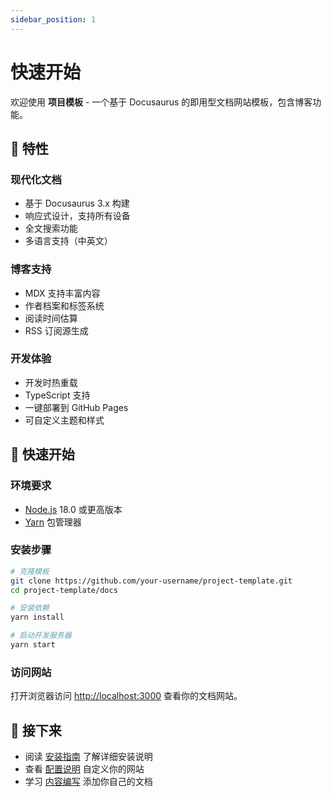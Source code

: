```yaml
---
sidebar_position: 1
---
```


# 快速开始

欢迎使用 **项目模板** - 一个基于 Docusaurus 的即用型文档网站模板，包含博客功能。

## 🌟 特性

### 现代化文档
- 基于 Docusaurus 3.x 构建
- 响应式设计，支持所有设备
- 全文搜索功能
- 多语言支持（中英文）

### 博客支持
- MDX 支持丰富内容
- 作者档案和标签系统
- 阅读时间估算
- RSS 订阅源生成

### 开发体验
- 开发时热重载
- TypeScript 支持
- 一键部署到 GitHub Pages
- 可自定义主题和样式

## 🚀 快速开始

### 环境要求

- [Node.js](https://nodejs.org/) 18.0 或更高版本
- [Yarn](https://yarnpkg.com/) 包管理器

### 安装步骤

```bash
# 克隆模板
git clone https://github.com/your-username/project-template.git
cd project-template/docs

# 安装依赖
yarn install

# 启动开发服务器
yarn start
```

### 访问网站

打开浏览器访问 [http://localhost:3000](http://localhost:3000) 查看你的文档网站。

## 📖 接下来

- 阅读 [安装指南](/docs/installation) 了解详细安装说明
- 查看 [配置说明](/docs/configuration) 自定义你的网站
- 学习 [内容编写](/docs/writing-content) 添加你自己的文档